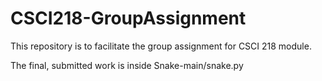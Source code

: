 # CSCI218-GroupAssignment
This repository is to facilitate the group assignment for CSCI 218 module.

The final, submitted work is inside Snake-main/snake.py
